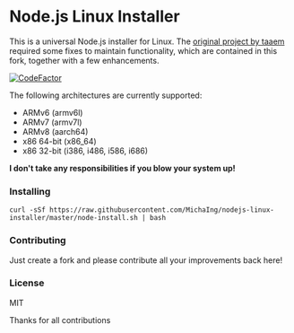 # Node.js Linux Installer
This is a universal Node.js installer for Linux. The [original project by taaem](https://github.com/taaem/nodejs-linux-installer) required some fixes to maintain functionality, which are contained in this fork, together with a few enhancements.

[![CodeFactor](https://www.codefactor.io/repository/github/michaing/nodejs-linux-installer/badge)](https://www.codefactor.io/repository/github/michaing/nodejs-linux-installer)

The following architectures are currently supported:
- ARMv6 (armv6l)
- ARMv7 (armv7l)
- ARMv8 (aarch64)
- x86 64-bit (x86_64)
- x86 32-bit (i386, i486, i586, i686)

**I don't take any responsibilities if you blow your system up!**

### Installing
```
curl -sSf https://raw.githubusercontent.com/MichaIng/nodejs-linux-installer/master/node-install.sh | bash
```

### Contributing
Just create a fork and please contribute all your improvements back here!

### License
MIT

Thanks for all contributions
